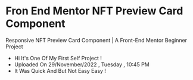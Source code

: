 # Fron End Mentor NFT Preview Card Component

Responsive NFT Preview Card Component | A Front-End Mentor Beginner Project

- Hi It's One Of My First Self Project !
- Uploaded On 29/November/2022 , Tuesday , 10:45 PM
- It Was Quick And But Not Easy Easy !

